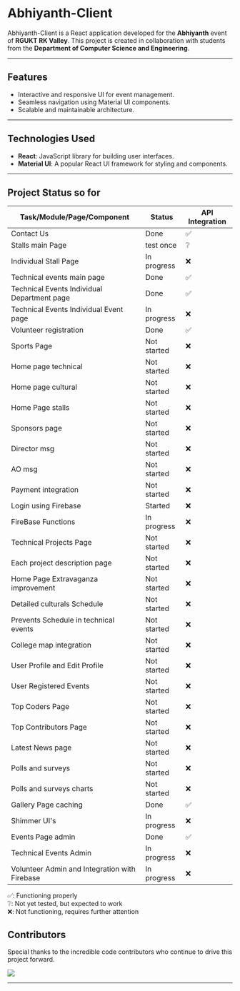 # **Abhiyanth-Client**

Abhiyanth-Client is a React application developed for the **Abhiyanth** event of **RGUKT RK Valley**. This project is created in collaboration with students from the **Department of Computer Science and Engineering**.

---

## **Features**
- Interactive and responsive UI for event management.
- Seamless navigation using Material UI components.
- Scalable and maintainable architecture.

---

## **Technologies Used**
- **React**: JavaScript library for building user interfaces.
- **Material UI**: A popular React UI framework for styling and components.

---

## Project Status so for

| Task/Module/Page/Component                        | Status          | API Integration|
|-----------------------------------------|-----------------|----------------|
| Contact Us                              | Done            | ✅             |
| Stalls main Page                        | test once       | ❔            |
| Individual Stall Page                   | In progress     | ❌             |
| Technical events main page              | Done            | ✅             |
| Technical Events Individual Department page | Done        | ✅             |
| Technical Events Individual Event page  | In progress     | ❌             |
| Volunteer registration                  | Done            | ✅             |
| Sports Page                             | Not started     | ❌             |
| Home page technical                     | Not started     | ❌             |
| Home page cultural                      | Not started     | ❌             |
| Home Page stalls                        | Not started     | ❌             |
| Sponsors page                           | Not started     | ❌             |
| Director msg                            | Not started     | ❌             |
| AO msg                                  | Not started     | ❌             |
| Payment integration                     | Not started     | ❌             |
| Login using Firebase                    | Started         | ❌             |
| FireBase Functions                      | In progress     | ❌             |
| Technical Projects Page                 | Not started     | ❌             |
| Each project description page           | Not started     | ❌             |
| Home Page Extravaganza improvement      | Not started     | ❌             |
| Detailed culturals Schedule             | Not started     | ❌             |
| Prevents Schedule in technical events   | Not started     | ❌             |
| College map integration                 | Not started     | ❌             |
| User Profile and Edit Profile           | Not started     | ❌             |
| User Registered Events                  | Not started     | ❌             |
| Top Coders Page                         | Not started     | ❌             |
| Top Contributors Page                   | Not started     | ❌             |
| Latest News page                        | Not started     | ❌             |
| Polls and surveys                       | Not started     | ❌             |
| Polls and surveys charts                | Not started     | ❌             |
| Gallery Page caching                    | Done            | ✅             |
| Shimmer UI's                            | In progress     | ❌             |
| Events Page admin                       | Done            | ✅             |
| Technical Events Admin                  | In progress     | ❌             |
| Volunteer Admin and Integration with Firebase | In progress | ❌             |


✅: Functioning properly  
❔: Not yet tested, but expected to work  
❌: Not functioning, requires further attention

## Contributors

Special thanks to the incredible code contributors who continue to drive this project forward.

<a href="https://github.com/Student-Recreation-Center-CSE-RKV/Abhiyanth-Client/graphs/contributors">
  <img src="https://contrib.rocks/image?repo=Student-Recreation-Center-CSE-RKV/Abhiyanth-Client" />
</a>

---
